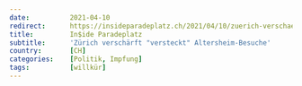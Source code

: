 ```yaml
---
date:          2021-04-10
redirect:      https://insideparadeplatz.ch/2021/04/10/zuerich-verschaerft-versteckt-altersheim-besuche/
title:         In$ide Paradeplatz
subtitle:      'Zürich verschärft "versteckt" Altersheim-Besuche'
country:       [CH]
categories:    [Politik, Impfung]
tags:          [willkür]
---
```

